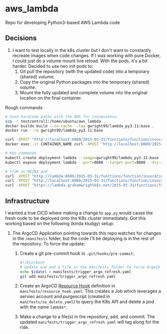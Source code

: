 # aws_lambda
Repo for developing Python3-based AWS Lambda code

## Decisions

1. I want to test locally in the k8s cluster but I don't want to constantly recreate images when code changes. If I was working with pure Docker, I could just do a volume mount live reload. With the pods, it's a bit harder. Decided to use two init pods to:
    1. Git pull the repository (with the updated code) into a temporary (shared) volume.
    2. Copy the original Python packages into the temporary (shared) volume.
    3. Mount the fully updated and complete volume into the original location on the final container.

Rough commands:
```bash
# Used hardcode paths with the ARG for convenience.
scp -r testcontrol1:/home/ubuntu/aws_lambda . 
docker buildx build --no-cache --tag gwright99/lambda_py3.11:base .
docker run --rm gwright99/lambda_py3.11:base

curl -XPOST "http://localhost:8080/2015-03-31/functions/function/invocations" -d '{}'
docker exec -it CONTAINER_NAME curl -XPOST "http://localhost:8080/2015-03-31/functions/function/invocations" -d '{}'

# K8s commands
kubectl create deployment lambda --image=gwright99/lambda_py3.11:base --port=8080 --dry-run=client -o yaml > lambda.yaml
kubectl expose deployment lambda --port=8080 --target-port=8080 --dry-run=client -o yaml >> lambda.yaml 

# From an NGINX pod
curl -XPOST "http://lambda:8080/2015-03-31/functions/function/invocations" -d '{}' --verbose
curl -XPOST "http://localhost:8080/2015-03-31/functions/function/invocations" -d '{}' --verbose
curl -XPOST "https://lambda.grahamwrightk8s.net/2015-03-31/functions/function/invocations" -d '{}' --verbose

```

## Infrastructure

I wanted a true CICD where making a change to `app.py` would cause the fresh code to be deployed onto the K8s cluster immediately. Got this working based on the following (kinda kludgy) setup:

1. The ArgoCD Application pointing towards this repo watches for changes in the `/manifests` folder, but the code I'll be deploying is in the rest of the repository. To force the update:

    1. Create a git pre-commit hook in `.git/hooks/pre-commit`:
        ```bash
        #!/bin/bash
        # Update and add a file in the manifests folder to force ArgoCD Resource Hook to trigger
        echo $(date) > manifests/trigger_argo_refresh.yaml
        git add manifests/trigger_argo_refresh.yaml 
        ```

    2. Create an ArgoCD [Resource Hook](https://argo-cd.readthedocs.io/en/stable/user-guide/resource_hooks/) definition in `manifests/resource_hook.yaml`. This creates a Job which leverages a serviec account and purgescript (created in `manifests/sa_delete.yaml`) to query the K8s API and delete a pod with the name `lambda*`.

    3. Make a change to a file(s) in the repository, add, and commit. The updated `manifests/trigger_argo_refresh.yaml` will tag along for the ride.